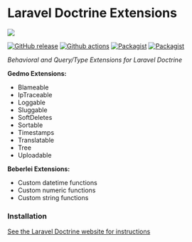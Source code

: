 # Laravel Doctrine Extensions

<img src="https://cloud.githubusercontent.com/assets/7728097/12727207/2cbfc34c-c91c-11e5-9f10-529dc99feb84.jpg"/>

[![GitHub release](https://img.shields.io/github/release/laravel-doctrine/extensions.svg?style=flat-square)](https://packagist.org/packages/laravel-doctrine/extensions)
[![Github actions](https://github.com/laravel-doctrine/extensions/workflows/CI/badge.svg?branch=1.x)](https://github.com/laravel-doctrine/extensions/actions?query=workflow%3ACI+branch%3A1.x)
[![Packagist](https://img.shields.io/packagist/dm/laravel-doctrine/extensions.svg?style=flat-square)](https://packagist.org/packages/laravel-doctrine/extensions)
[![Packagist](https://img.shields.io/packagist/dt/laravel-doctrine/extensions.svg?style=flat-square)](https://packagist.org/packages/laravel-doctrine/extensions)

*Behavioral and Query/Type Extensions for Laravel Doctrine*

**Gedmo Extensions:**
* Blameable
* IpTraceable
* Loggable
* Sluggable
* SoftDeletes
* Sortable
* Timestamps
* Translatable
* Tree
* Uploadable

**Beberlei Extensions:**
* Custom datetime functions
* Custom numeric functions
* Custom string functions

### Installation

[See the Laravel Doctrine website for instructions](http://www.laraveldoctrine.org/docs/current/extensions/installation)



